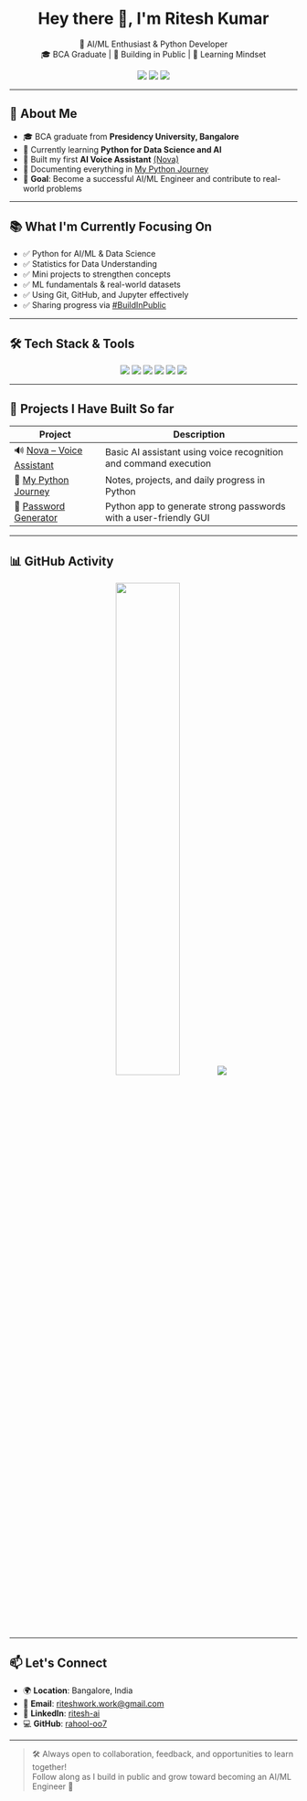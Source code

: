 <h1 align="center">Hey there 👋, I'm Ritesh Kumar</h1>
   
<p align="center"> 
  🧠 AI/ML Enthusiast & Python Developer <br/>
  🎓 BCA Graduate | 🔄 Building in Public | 🌱 Learning Mindset
</p>

<p align="center">
  <a href="https://github.com/rahool-oo7"><img src="https://img.shields.io/github/followers/rahool-oo7?label=Followers&style=social" /></a>
  <a href="https://linkedin.com/in/ritesh-ai"><img src="https://img.shields.io/badge/LinkedIn-Ritesh%20Kumar-blue?style=flat&logo=linkedin" /></a>
  <a href="mailto:riteshwork.work@gmail.com"><img src="https://img.shields.io/badge/Gmail-riteshwork.work@gmail.com-red?style=flat&logo=gmail&logoColor=white" /></a>
</p>

---

## 🚀 About Me

- 🎓 BCA graduate from **Presidency University, Bangalore**
- 🐍 Currently learning **Python for Data Science and AI**
- 🤖 Built my first **AI Voice Assistant** [(Nova)](https://github.com/rahool-oo7/nova-voice-assistant)
- 🧠 Documenting everything in [My Python Journey](https://github.com/rahool-oo7/my-python-journey)
- 🎯 **Goal**: Become a successful AI/ML Engineer and contribute to real-world problems

---

## 📚 What I'm Currently Focusing On

- ✅ Python for AI/ML & Data Science
- ✅ Statistics for Data Understanding
- ✅ Mini projects to strengthen concepts
- ✅ ML fundamentals & real-world datasets
- ✅ Using Git, GitHub, and Jupyter effectively
- ✅ Sharing progress via [#BuildInPublic](https://www.linkedin.com/feed/hashtag/buildinpublic/)

---

## 🛠️ Tech Stack & Tools

<div align="center">
  <img src="https://img.shields.io/badge/Python-3776AB?style=for-the-badge&logo=python&logoColor=white"/>
  <img src="https://img.shields.io/badge/Java-ED8B00?style=for-the-badge&logo=java&logoColor=white"/>
  <img src="https://img.shields.io/badge/Git-F05032?style=for-the-badge&logo=git&logoColor=white"/>
  <img src="https://img.shields.io/badge/GitHub-181717?style=for-the-badge&logo=github&logoColor=white"/>
  <img src="https://img.shields.io/badge/VSCode-007ACC?style=for-the-badge&logo=visual-studio-code&logoColor=white"/>
  <img src="https://img.shields.io/badge/Jupyter-F37626?style=for-the-badge&logo=jupyter&logoColor=white"/>
</div>

---

## 🧩 Projects I Have Built So far

| Project | Description |
|--------|-------------|
| 🔊 [Nova – Voice Assistant](https://github.com/rahool-oo7/nova-voice-assistant) | Basic AI assistant using voice recognition and command execution |
| 📘 [My Python Journey](https://github.com/rahool-oo7/my-python-journey) | Notes, projects, and daily progress in Python |
| 🔐 [Password Generator](https://github.com/rahool-oo7/password-gen-gui) | Python app to generate strong passwords with a user-friendly GUI |

---

## 📊 GitHub Activity

<p align="center">
  <img src="https://github-readme-stats.vercel.app/api?username=rahool-oo7&show_icons=true&theme=tokyonight" width="47%" />
  <img src="https://streak-stats.demolab.com/?user=rahool-oo7&theme=tokyonight" />
</p>

---

## 📫 Let's Connect

- 🌍 **Location**: Bangalore, India
- 📧 **Email**: riteshwork.work@gmail.com
- 💼 **LinkedIn**: [ritesh-ai](https://linkedin.com/in/ritesh-ai)
- 💻 **GitHub**: [rahool-oo7](https://github.com/rahool-oo7)

---

> 🛠️ Always open to collaboration, feedback, and opportunities to learn together!  
> Follow along as I build in public and grow toward becoming an AI/ML Engineer 🚀
